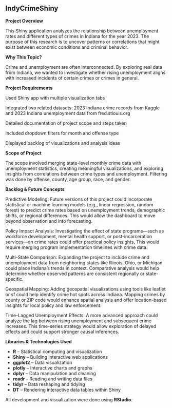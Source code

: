
##  IndyCrimeShiny

**Project Overview**

This Shiny application analyzes the relationship between unemployment rates and different types of crimes in Indiana for the year 2023. The purpose of this research is to uncover patterns or correlations that might exist between economic conditions and criminal behavior.

**Why This Topic?**

Crime and unemployment are often interconnected. By exploring real data from Indiana, we wanted to investigate whether rising unemployment aligns with increased incidents of certain crimes or crimes in general.

**Project Requirements**

Used Shiny app with multiple visualization tabs

Integrated two related datasets: 2023 Indiana crime records from Kaggle and 2023 Indiana unemployment data from fred.stlouis.org

Detailed documentation of project scope and steps taken

Included dropdown filters for month and offense type

Displayed backlog of visualizations and analysis ideas


**Scope of Project**

The scope involved merging state-level monthly crime data with unemployment statistics, creating meaningful visualizations, and exploring insights from correlations between crime types and unemployment. Filtering was 
done by offense, county, age group, race, and gender.


**Backlog & Future Concepts**

Predictive Modeling: Future versions of this project could incorporate statistical or machine learning models (e.g., linear regression, random forest) to predict crime rates based on unemployment trends, demographic shifts, or regional differences. This would allow the dashboard to move beyond observation and into forecasting.

Policy Impact Analysis: Investigating the effect of state programs—such as workforce development, mental health support, or post-incarceration services—on crime rates could offer practical policy insights. This would require merging program implementation timelines with crime data.

Multi-State Comparison: Expanding the project to include crime and unemployment data from neighboring states like Illinois, Ohio, or Michigan could place Indiana’s trends in context. Comparative analysis would help 
determine whether observed patterns are consistent regionally or state-specific.

Geospatial Mapping: Adding geospatial visualizations using tools like leaflet or sf could help identify crime hot spots across Indiana. Mapping crimes by county or ZIP code would enhance spatial analysis and offer location-based insights for local policy and law enforcement.

Time-Lagged Unemployment Effects: A more advanced approach could analyze the lag between rising unemployment and subsequent crime increases. This time-series strategy would allow exploration of delayed effects and could support stronger causal inferences.

**Libraries & Technologies Used**

- **R** – Statistical computing and visualization
- **Shiny** – Building interactive web applications
- **ggplot2** – Data visualization
- **plotly** – Interactive charts and graphs
- **dplyr** – Data manipulation and cleaning
- **readr** – Reading and writing data files
- **tidyr** – Data reshaping and tidying
- **DT** – Rendering interactive data tables within Shiny

All development and visualization were done using **RStudio**.
